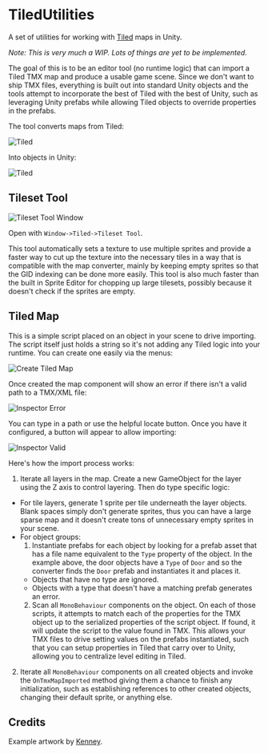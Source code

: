 # TiledUtilities

A set of utilities for working with [Tiled](http://mapeditor.org) maps in Unity.

*Note: This is very much a WIP. Lots of things are yet to be implemented.*

The goal of this is to be an editor tool (no runtime logic) that can import a Tiled TMX map and produce a usable game scene. Since we don't want to ship TMX files, everything is built out into standard Unity objects and the tools attempt to incorporate the best of Tiled with the best of Unity, such as leveraging Unity prefabs while allowing Tiled objects to override properties in the prefabs.

The tool converts maps from Tiled:

![Tiled](https://github.com/UnityCommunity/TiledUtilities/raw/master/Readme_Tiled.png)

Into objects in Unity:

![Tiled](https://github.com/UnityCommunity/TiledUtilities/raw/master/Readme_Unity.png)

## Tileset Tool

![Tileset Tool Window](https://github.com/UnityCommunity/TiledUtilities/raw/master/Readme_TilesetTool.png)

Open with `Window->Tiled->Tileset Tool`.

This tool automatically sets a texture to use multiple sprites and provide a faster way to cut up the texture into the necessary tiles in a way that is compatible with the map converter, mainly by keeping empty sprites so that the GID indexing can be done more easily. This tool is also much faster than the built in Sprite Editor for chopping up large tilesets, possibly because it doesn't check if the sprites are empty.

## Tiled Map

This is a simple script placed on an object in your scene to drive importing. The script itself just holds a string so it's not adding any Tiled logic into your runtime. You can create one easily via the menus:

![Create Tiled Map](https://github.com/UnityCommunity/TiledUtilities/raw/master/Readme_CreateTiledMap.png)

Once created the map component will show an error if there isn't a valid path to a TMX/XML file:

![Inspector Error](https://github.com/UnityCommunity/TiledUtilities/raw/master/Readme_TiledMapError.png)

You can type in a path or use the helpful locate button. Once you have it configured, a button will appear to allow importing:

![Inspector Valid](https://github.com/UnityCommunity/TiledUtilities/raw/master/Readme_TiledMapValid.png)

Here's how the import process works:

1. Iterate all layers in the map. Create a new GameObject for the layer using the Z axis to control layering. Then do type specific logic:
  - For tile layers, generate 1 sprite per tile underneath the layer objects. Blank spaces simply don't generate sprites, thus you can have a large sparse map and it doesn't create tons of unnecessary empty sprites in your scene.
  - For object groups:
    1. Instantiate prefabs for each object by looking for a prefab asset that has a file name equivalent to the `Type` property of the object. In the example above, the door objects have a `Type` of `Door` and so the converter finds the `Door` prefab and instantiates it and places it.
      - Objects that have no type are ignored.
      - Objects with a type that doesn't have a matching prefab generates an error.
    2. Scan all `MonoBehaviour` components on the object. On each of those scripts, it attempts to match each of the properties for the TMX object up to the serialized properties of the script object. If found, it will update the script to the value found in TMX. This allows your TMX files to drive setting values on the prefabs instantiated, such that you can setup properties in Tiled that carry over to Unity, allowing you to centralize level editing in Tiled.
2. Iterate all `MonoBehaviour` components on all created objects and invoke the `OnTmxMapImported` method giving them a chance to finish any initialization, such as establishing references to other created objects, changing their default sprite, or anything else.

## Credits

Example artwork by [Kenney](http://kenney.nl).
